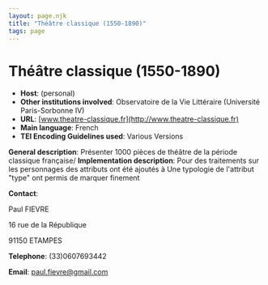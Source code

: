 ```yaml
---
layout: page.njk
title: "Théâtre classique (1550-1890)"
tags: page
---
```

# Théâtre classique (1550-1890)
* **Host**: (personal)
* **Other institutions involved**: Observatoire de la Vie Littéraire (Université Paris-Sorbonne IV)
* **URL**: [www.theatre-classique.fr](http://www.theatre-classique.fr)
* **Main language**: French
* **TEI Encoding Guidelines used**: Various Versions


**General description**: Présenter 1000 pièces de théâtre de la période classique française/
**Implementation description**: Pour des traitements sur les personnages des attributs ont été ajoutés à <castItem> Une typologie de l'attribut "type" ont permis de marquer finement <stage>


**Contact**:


Paul FIEVRE  

16 rue de la République  

91150 ETAMPES  

**Telephone**: (33)0607693442  

**Email**: paul.fievre@gmail.com